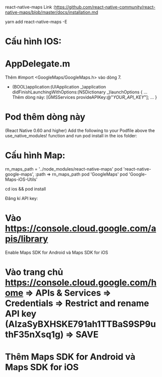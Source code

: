 react-native-maps
Link :https://github.com/react-native-community/react-native-maps/blob/master/docs/installation.md

yarn add react-native-maps -E

# Cấu hình IOS:

# AppDelegate.m

Thêm #import <GoogleMaps/GoogleMaps.h> vào dòng 7.

- (BOOL)application:(UIApplication _)application didFinishLaunchingWithOptions:(NSDictionary _)launchOptions
  {
  ...
  Thêm dòng này: [GMSServices provideAPIKey:@"_YOUR_API_KEY_"];
  ...
  }

# Pod thêm dòng này

(React Native 0.60 and higher) Add the following to your Podfile above the use_native_modules! function and run pod install in the ios folder:

# Cấu hình Map:

rn_maps_path = '../node_modules/react-native-maps'
pod 'react-native-google-maps', :path => rn_maps_path
pod 'GoogleMaps'
pod 'Google-Maps-iOS-Utils'

cd ios && pod install

Đăng kí API key:

# Vào https://console.cloud.google.com/apis/library

Enable Maps SDK for Android và Maps SDK for iOS

# Vào trang chủ https://console.cloud.google.com/home => APIs & Services => Credentials => Restrict and rename API key (AIzaSyBXHSKE791ah1TTBaS9SP9uthF35nXsq1g) => SAVE

# Thêm Maps SDK for Android và Maps SDK for iOS
